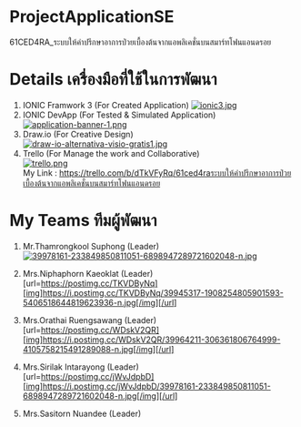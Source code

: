 # ProjectApplicationSE
61CED4RA_ระบบให้คําปรึกษาอาการป่วยเบื้องต้นจากแอพลิเคชั่นบนสมาร์ทโฟนแอนดรอย

# Details เครื่องมือที่ใช้ในการพัฒนา <br/>
   1. IONIC Framwork 3 (For Created Application) 
   [![ionic3.jpg](https://i.postimg.cc/rsfBGDpb/ionic3.jpg)](https://postimg.cc/zHR28XKS)</center><br/>               
   2. IONIC DevApp (For Tested & Simulated Application)<br/>
   [![application-banner-1.png](https://i.postimg.cc/g21nqJXn/application-banner-1.png)](https://postimg.cc/Xrcjnngb)<br/> 
   3. Draw.io (For Creative Design)<br/>
   [![draw-io-alternativa-visio-gratis1.jpg](https://i.postimg.cc/VvMRm6ST/draw-io-alternativa-visio-gratis1.jpg)](https://postimg.cc/CnhD4wsH)<br/>
   4. Trello (For Manage the work and Collaborative)<br/>
   [![trello.png](https://i.postimg.cc/76YKkwDM/trello.png)](https://postimg.cc/Ff8ybtY7)<br/>
   My Link : https://trello.com/b/dTkVFyRq/61ced4raระบบให้คําปรึกษาอาการป่วยเบื้องต้นจากแอพลิเคชั่นบนสมาร์ทโฟนแอนดรอย<br/>

# My Teams ทีมผู้พัฒนา</b>
   1. Mr.Thamrongkool Suphong (Leader)<br/>
[![39978161-233849850811051-6898947289721602048-n.jpg](https://i.postimg.cc/sXCPKzH4/39978161-233849850811051-6898947289721602048-n.jpg)](https://postimg.cc/jWvJdpbD)<br/>

   2. Mrs.Niphaphorn Kaeoklat (Leader)<br/>
[url=https://postimg.cc/TKVDByNq][img]https://i.postimg.cc/TKVDByNq/39945317-1908254805901593-5406518644819623936-n.jpg[/img][/url]
   3. Mrs.Orathai Ruengsawang (Leader)<br/>
[url=https://postimg.cc/WDskV2QR][img]https://i.postimg.cc/WDskV2QR/39964211-306361806764999-4105758215491289088-n.jpg[/img][/url]
   4. Mrs.Sirilak Intarayong (Leader)<br/>
[url=https://postimg.cc/jWvJdpbD][img]https://i.postimg.cc/jWvJdpbD/39978161-233849850811051-6898947289721602048-n.jpg[/img][/url]
   5. Mrs.Sasitorn Nuandee (Leader)<br/>

  
  


  
